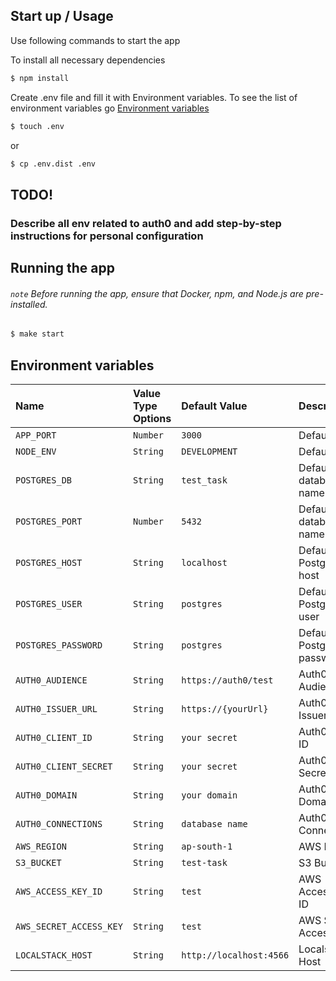 ## Start up / Usage

Use following commands to start the app

To install all necessary dependencies

```bash
$ npm install
```

Create .env file and fill it with Environment variables.
To see the list of environment variables go [Environment variables](#Environment-variables)

```bash
$ touch .env
```

or

```bash
$ cp .env.dist .env
```

## TODO!

### Describe all env related to auth0 and add step-by-step instructions for personal configuration

## Running the app

###### `note` Before running the app, ensure that Docker, npm, and Node.js are pre-installed.

```bash
$ make start
```

## Environment variables

| Name                    | Value Type Options | Default Value           | Description                 |
| :---------------------- | :----------------- | :---------------------- | :-------------------------- |
| `APP_PORT`              | `Number`           | `3000`                  | Default port                |
| `NODE_ENV`              | `String`           | `DEVELOPMENT`           | Default port                |
| `POSTGRES_DB`           | `String`           | `test_task`             | Default database name       |
| `POSTGRES_PORT`         | `Number`           | `5432`                  | Default database name       |
| `POSTGRES_HOST`         | `String`           | `localhost`             | Default Postgresql host     |
| `POSTGRES_USER`         | `String`           | `postgres`              | Default Postgresql user     |
| `POSTGRES_PASSWORD`     | `String`           | `postgres`              | Default Postgresql password |
| `AUTH0_AUDIENCE`        | `String`           | `https://auth0/test`    | Auth0 Audience              |
| `AUTH0_ISSUER_URL`      | `String`           | `https://{yourUrl}`     | Auth0 Issuer URL            |
| `AUTH0_CLIENT_ID`       | `String`           | `your secret`           | Auth0 Client ID             |
| `AUTH0_CLIENT_SECRET`   | `String`           | `your secret`           | Auth0 Client Secret         |
| `AUTH0_DOMAIN`          | `String`           | `your domain`           | Auth0 Domain                |
| `AUTH0_CONNECTIONS`     | `String`           | `database name`         | Auth0 Connections           |
| `AWS_REGION`            | `String`           | `ap-south-1`            | AWS Region                  |
| `S3_BUCKET`             | `String`           | `test-task`             | S3 Bucket                   |
| `AWS_ACCESS_KEY_ID`     | `String`           | `test`                  | AWS Access Key ID           |
| `AWS_SECRET_ACCESS_KEY` | `String`           | `test`                  | AWS Secret Access Key       |
| `LOCALSTACK_HOST`       | `String`           | `http://localhost:4566` | Localstack Host             |
